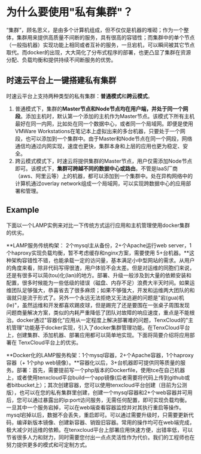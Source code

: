 # 为什么要使用"私有集群"？

“集群”，顾名思义，是由多个计算机组成，但不仅仅是机器的堆砌；作为一个整体，集群用来提供高质量不间断的服务，具有很高的容错性；而集群中的单个节点（一般指机器）实现功能上相同或者互补的服务，一旦宕机，可以瞬间被其它节点取代。而docker的出现，大大简化了分布式程序的部署，也更凸显了集群在资源分配、负载均衡和提供持续不间断服务的优势。

## 时速云平台上一键搭建私有集群
时速云平台上支持两种类型的私有集群：**普通模式**和**跨云模式**。
1. 普通模式下，集群的**Master节点和Node节点均在用户端，并处于同一个网段**。添加主机时，默认第一个添加的主机作为Master节点。该模式下所有主机最好在同一内网，比如处在同一个数据中心，或者同一个局域网。即便是使用VMWare Workstations在笔记本上虚拟出来的多台机器，只要处于一个网段，也可以添加到一个集群中。由于Master和Node节点在同一个网段，网络通信均通过内网实现，速度也更快，集群本身和上层的应用也更为稳定、安全。
2. 跨云模式模式下，时速云将提供集群的Master节点，用户仅需添加Node节点即可。该模式下，**集群可跨越不同的数据中心或路由**。不管是IaaS厂商（aws、阿里云等）上的机器，都可以添加到一个集群中。处在异构网络中的计算机通过overlay network组成一个局域网，可以实现跨数据中心的应用部署和管理。

## Example
下面以一个LAMP实例来对比一下传统方式运行应用和主机管理使用docker集群的优劣。

**LAMP服务传统构架： 2个mysql主从备份，2+个Apache运行web server，1个haproxy实现负载均衡，暂不考虑缓存和nginx方案，需要使用 5+台机器。**这种架构容错性不错，也能承载一定的访问量，基本满足小中型网站的需求。从用户的角度来看，除非代码写得很渣，用户体验不会太差。但是对运维的同胞们来说，还是有很多可以简(tou)化(lan)的地方。部署、升级一般涉及到大量的依赖安装和配置，很多时候能为一些低级的错误（磁盘、内存不足）浪费大半天时间。如果运维团队足够强大，恭喜省去了很多麻烦；如果不够强大，开发和运维两大团队的和谐就只是流于形式了。另外一个永远无法拒绝又无法逃避的问题是"宕(gua)机(le)"，虽然运维和开发都喜欢踢皮球，但是踢完了还是要围在一张桌子周围发现问题商量解决方案，类似的内耗严重降低了团队对故障的响应速度，重点是不能根治。docker通过"容器化"应用从一定程度上解决部署难的问题，TenxCloud的"主机管理"功能基于docker实现，引入了docker集群管理功能。在TenxCloud平台上，创建集群、添加机器、部署应用都可以简单地实现。下面将简要介绍将应用部署在 TenxCloud平台上的优劣。

**Docker化的LAMP服务构架：1个mysql容器，2+个Apache容器，1个haproxy容器（+ 1个php web镜像）。**容器化以后，3+台机器即可提供同等质量的服务。部署：首先，需要提前写一个php版本的Dockerfile，使用tce在自己机器上，或者使用tenxcloud平台build一个app镜像(后者需要将代码上传到github或者bitbucket上）；其次创建容器，您可以使用tenxcloud平台创建（目前为公测版），也可以在您的私有集群里创建，创建一个mysql容器和2+个web容器并可用后，您可以通过暴露出的ip:port访问服务，无需任何配置，即可实现负载均衡。一旦其中一个服务宕掉，可以在web端查看容器监控并对其执行重启等操作。mysql宕掉以后，数据不会丢失，重启即可。可以通过需要升级时，只需要更新代码，编译新版本镜像、创建新容器、销毁旧容器。常用的操作均可在web端完成，极大减少对运维的依赖。在tenxcloud平台上部署应用快速方便，出错率低，可以节省很多人力和财力，同时需要您付出一点点灵活性作为代价。我们的工程师也在努力提供更多的模式和可定制方式。